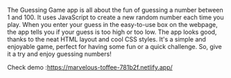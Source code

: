 The Guessing Game app is all about the fun of guessing a number between 1 and 100. It uses JavaScript to create a new random number each time you play. When you enter your guess in the easy-to-use box on the webpage, the app tells you if your guess is too high or too low. The app looks good, thanks to the neat HTML layout and cool CSS styles. It's a simple and enjoyable game, perfect for having some fun or a quick challenge. So, give it a try and enjoy guessing numbers!

Check demo :https://marvelous-toffee-781b2f.netlify.app/

